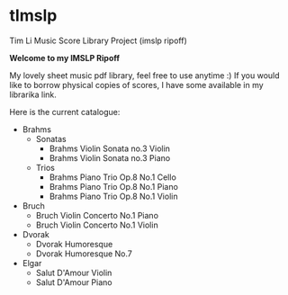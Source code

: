 # tlmslp
Tim Li Music Score Library Project (imslp ripoff)

**Welcome to my IMSLP Ripoff**

My lovely sheet music pdf library, feel free to use anytime :)
If you would like to borrow physical copies of scores, I have some available in my librarika link.

Here is the current catalogue:

- Brahms
  - Sonatas
    - Brahms Violin Sonata no.3 Violin
    - Brahms Violin Sonata no.3 Piano
  - Trios
    - Brahms Piano Trio Op.8 No.1 Cello
    - Brahms Piano Trio Op.8 No.1 Piano
    - Brahms Piano Trio Op.8 No.1 Violin
- Bruch
  - Bruch Violin Concerto No.1 Piano
  - Bruch Violin Concerto No.1 Violin
- Dvorak
  - Dvorak Humoresque
  - Dvorak Humoresque No.7
- Elgar
  - Salut D'Amour Violin
  - Salut D'Amour Piano
